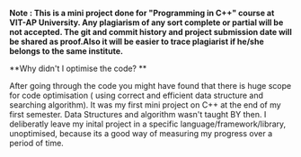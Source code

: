 **Note : This is a mini project done for "Programming in C++" course at VIT-AP University. Any plagiarism of any sort complete or partial will be not accepted. The git and commit history and project submission date will be shared as proof.Also it will be easier to trace plagiarist if he/she belongs to the same institute.**

**Why didn't I optimise the code? **

After going through the code you might have found that there is huge scope for code optimisation ( using correct and efficient data structure and searching algorithm). It was my first mini project on C++ at the end of my first semester. Data Structures and algorithm wasn't taught BY then. I deliberatly leave my inital project in a specific language/framework/library, unoptimised, because its a good way of measuring my progress over a period of time.

